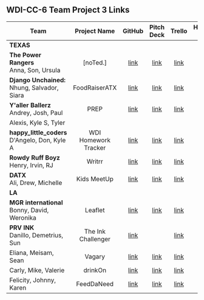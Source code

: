 ## WDI-CC-6 Team Project 3 Links

| Team | Project Name | GitHub | Pitch Deck | Trello | Hosted Site |
|---|:---:|:---:|:---:|:---:|:---:|
| **TEXAS** |  |  |  |  |  |
| **The Power Rangers**<br>Anna, Son, Ursula | [noTed.] | [link](https://github.com/ursulacj/noted) | [link](https://www.beautiful.ai/deck/-L_j2MZc-5qHhOStYXVF/noTed) | [link](https://trello.com/b/HIHS5yu2/dream-team) |  |
| **Django Unchained:**<br>Nhung, Salvador, Siara | FoodRaiserATX | [link](https://github.com/jsnavarr/FoodRaiserATX) | [link](https://docs.google.com/presentation/d/1-6OqntLFfdrx6nVp4mRhuVxSXJuNfktb_uYloKOpJ44/edit#slide=id.g5224fbf7f3_0_77) | [link](https://trello.com/b/K6kJmv9J/foodraiseratx) | [link](https://foodraiseratx.herokuapp.com/) |
| **Y'aller Ballerz**<br>Andrey, Josh, Paul | PREP | [link](https://github.com/AndreykaVSR/PREP-App) | [link](https://docs.google.com/presentation/d/1Hrl5OUInwhMOGGzCXr73ewVKlSAcZz5szfQ2ZiA4cfQ/edit#slide=id.p) | [link](https://trello.com/b/qewrqfBt/project-review-app) |  |
| Alexis, Kyle S, Tyler |  |  |  |  |  |
| **happy\_little\_coders**<br>D'Angelo, Don, Kyle A | WDI Homework Tracker | [link](https://github.com/dmshakur/homework_tracker) | [link](https://docs.google.com/presentation/d/1puSIJzocx863FpTMzGpc9qtUEER_d37f00WisMeDeos/edit#slide=id.p) | [link](https://trello.com/b/w0hA2pvD/wdi-project-3) |  |
| **Rowdy Ruff Boyz**<br>Henry, Irvin, RJ | Writrr | [link](https://github.com/roderickjackson-bradley/writrr) | [link](https://spark.adobe.com/video/gtfrwPk5tGH3W) | [link](https://trello.com/writrr) |  |
| **DATX**<br>Ali, Drew, Michelle | Kids MeetUp | [link](https://github.com/fagleyali/kidsmeetup) | [link](https://docs.google.com/presentation/d/1p3Q7vMzOEqd_vT0TUYXEc4E_LBAK1cxazGH9B38Io_I/edit#slide=id.gc6f8954bc_0_53) | [link](https://trello.com/b/uNiUV3Hu/kids-meetup) |  |
| **LA** |  |  |  |  |  |
| **MGR international**<br>Bonny, David, Weronika | Leaflet |  [link](https://github.com/weronikaviola/leaflet)| [link](https://docs.google.com/presentation/d/1zvDjPjBGm_4EokHQNywKntfCZCpNvSdJI4-4fVKDmXk/edit#slide=id.g529abe8f2c_0_5) | [link](https://trello.com/b/Z1mn9UPK/i-dont-know-yet) | [link](https://mgr-leaflet.herokuapp.com/accounts/login/?next=/main/) |
| **PRV INK**<br>Danillo, Demetrius, Sun | The Ink Challenger | [link](https://github.com/dRobinsonDev/TheInkChallenger) |  | [link](https://trello.com/b/595tEhne/the-ink-challenger) |  |
| Eliana, Meisam, Sean | Vagary | [link](https://github.com/pmeisam/Vagary) | [link](https://docs.google.com/presentation/d/1fX7aM9dEpv-n8vV4KU2qez4uc5lbHT2IU8ZylUF12eY/edit#slide=id.gc6f59039d_0_0) | [link](https://trello.com/b/CRkhxSSg/vagary) | [link](https://vagary.herokuapp.com/) |
| Carly, Mike, Valerie | drinkOn | [link](https://github.com/vkomova/drinkOn) | [link](https://docs.google.com/presentation/d/1Q2y7IEL_R6I0XUfAoAjWWpwYh0fBrYPnl9HST1QQEZ4/edit#slide=id.gc6f83aa91_0_50) | [link](https://trello.com/b/GuNIYohD/project-3-drinkon) | [link](https://drinkon-wdi.herokuapp.com/) |
| Felicity, Johnny, Karen | FeedDaNeed | [link](https://github.com/johnnybobohnny/feed-the-need) | [link](https://docs.google.com/presentation/d/1lBTUELaiT9r-4gFQ9Mqnej1AE_F94HXkXopeUB5sj2k/edit#slide=id.gd9c453428_0_16) | [link](https://trello.com/b/Qkbrp3yy/feeddaneedbiz) | [link](https://feed-the-need.herokuapp.com/) |
